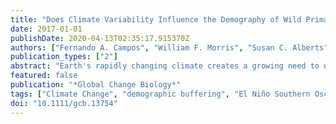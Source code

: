 ```yaml
---
title: "Does Climate Variability Influence the Demography of Wild Primates? Evidence from Long-Term Life-History Data in Seven Species"
date: 2017-01-01
publishDate: 2020-04-13T02:35:17.915370Z
authors: ["Fernando A. Campos", "William F. Morris", "Susan C. Alberts", "Jeanne Altmann", "Diane K. Brockman", "Marina Cords", "Anne Pusey", "Tara S. Stoinski", "Karen B. Strier", "Linda M. Fedigan"]
publication_types: ["2"]
abstract: "Earth's rapidly changing climate creates a growing need to understand how demographic processes in natural populations are affected by climate variability, particularly among organisms threatened by extinction. Long-term, large-scale, and cross-taxon studies of vital rate variation in relation to climate variability can be particularly valuable because they can reveal environmental drivers that affect multiple species over extensive regions. Few such data exist for animals with slow life histories, particularly in the tropics, where climate variation over large-scale space is asynchronous. As our closest relatives, nonhuman primates are especially valuable as a resource to understand the roles of climate variability and climate change in human evolutionary history. Here, we provide the first comprehensive investigation of vital rate variation in relation to climate variability among wild primates. We ask whether primates are sensitive to global changes that are universal (e.g., higher temperature, large-scale climate oscillations) or whether they are more sensitive to global change effects that are local (e.g., more rain in some places), which would complicate predictions of how primates in general will respond to climate change. To address these questions, we use a database of long-term life-history data for natural populations of seven primate species that have been studied for 29–52~years to investigate associations between vital rate variation, local climate variability, and global climate oscillations. Associations between vital rates and climate variability varied among species and depended on the time windows considered, highlighting the importance of temporal scale in detection of such effects. We found strong climate signals in the fertility rates of three species. However, survival, which has a greater impact on population growth, was little affected by climate variability. Thus, we found evidence for demographic buffering of life histories, but also evidence of mechanisms by which climate change could affect the fates of wild primates."
featured: false
publication: "*Global Change Biology*"
tags: ["Climate Change", "demographic buffering", "El Niño Southern Oscillation", "environmental stochasticity", "population dynamics", "Rainfall", "Temperature", "vital rates", "Weather"]
doi: "10.1111/gcb.13754"
---
```



